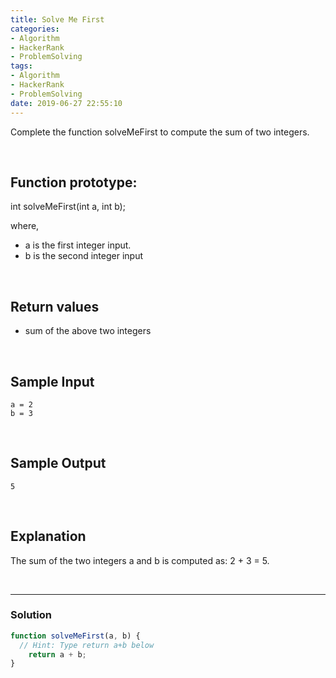 ```yaml
---
title: Solve Me First
categories:
- Algorithm
- HackerRank
- ProblemSolving
tags:
- Algorithm
- HackerRank
- ProblemSolving
date: 2019-06-27 22:55:10
---
```

  
Complete the function solveMeFirst to compute the sum of two integers.

<br/>

## Function prototype:

int solveMeFirst(int a, int b);

where,

- a is the first integer input.
- b is the second integer input

<br/>
<!-- more -->

## Return values

- sum of the above two integers

<br/>

## Sample Input
```
a = 2
b = 3
```

<br/>

## Sample Output
```
5
```

<br/>

## Explanation

The sum of the two integers a and b is computed as: 2 + 3 = 5.

<br/>

---

### Solution

```javascript
function solveMeFirst(a, b) {
  // Hint: Type return a+b below  
    return a + b; 
}
```
